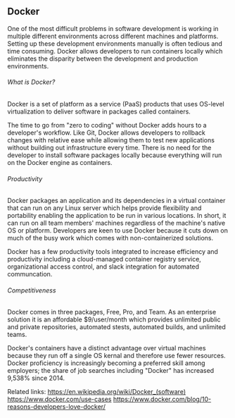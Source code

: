 ## Docker
One of the most difficult problems in software development is working in multiple different environments across different machines and platforms.  Setting up these development environments manually is often tedious and time consuming.  Docker allows developers to run containers locally which eliminates the disparity between the development and production environments.

###### What is Docker?
Docker is a set of platform as a service (PaaS) products that uses OS-level virtualization to deliver software in packages called containers.  

The time to go from "zero to coding" without Docker adds hours to a developer's workflow.  Like Git, Docker allows developers to rollback changes with relative ease while allowing them to test new applications without building out infrastructure every time.  There is no need for the developer to install software packages locally because everything will run on the Docker engine as containers.

###### Productivity
Docker packages an application and its dependencies in a virtual container that can run on any Linux server which helps provide flexibility and portability enabling the application to be run in various locations.  In short, it can run on all team members' machines regardless of the machine's native OS or platform.  Developers are keen to use Docker because it cuts down on much of the busy work which comes with non-containerized solutions.  

Docker has a few productivity tools integrated to increase efficiency and productivity including a cloud-managed container registry service, organizational access control, and slack integration for automated communcation.  

###### Competitiveness
Docker comes in three packages, Free, Pro, and Team.  As an enterprise solution it is an affordable $9/user/month which provides unlimited public and private repositories, automated stests, automated builds, and unlimited teams.  

Docker's containers have a distinct advantage over virtual machines because they run off a single OS kernal and therefore use fewer resources.  Docker proficiency is increasingly becoming a preferred skill among employers; the share of job searches including "Docker" has increased 9,538% since 2014.




Related links:  https://en.wikipedia.org/wiki/Docker_(software)  
                https://www.docker.com/use-cases
                https://www.docker.com/blog/10-reasons-developers-love-docker/
